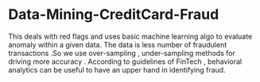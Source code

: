 # Data-Mining-CreditCard-Fraud
This deals with red flags and uses basic machine learning algo to evaluate anomaly within a given data. The data is less number of fraudulent transactions .So we use over-sampling , under-sampling methods for driving more accuracy . According to guidelines of FinTech  , behavioral  analytics can be useful to have an upper hand in identifying fraud. 
